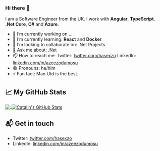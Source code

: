 ### Hi there 👋

I am a Software Engineer from the UK.
I work with **Angular**, **TypeScript**, **.Net Core**, **C#** and **Azure**.

- 🔭 I’m currently working on ...
- 🌱 I’m currently learning:  **React** and **Docker**
- 👯 I’m looking to collaborate on: .Net Projects
- 💬 Ask me about: .Net
- 📫 How to reach me: Twitter: [twitter.com/hasexzo][3] LinkedIn: [linkedin.com/in/azeezodumosu][2]
- 😄 Pronouns: he/him
- ⚡ Fun fact: Man Utd is the best.

## &#x1f4c8; My GitHub Stats

<a href="https://github.com/natterstefan/natterstefan">
  <img align="center" src="https://github-readme-stats.vercel.app/api/top-langs/?username=natterstefan&hide=java,html&title_color=ffffff&text_color=c9cacc&icon_color=2bbc8a&bg_color=1d1f21" />
</a>

<a href="https://github.com/natterstefan/natterstefan">
  <img align="center" src="https://github-readme-stats.vercel.app/api?username=natterstefan&show_icons=true&line_height=27&count_private=true&title_color=ffffff&text_color=c9cacc&icon_color=2bbc8a&bg_color=1d1f21" alt="Catalin's GitHub Stats" />
</a>

## 📬 Get in touch

- Twitter: [twitter.com/hasexzo][3]
- LinkedIn: [linkedin.com/in/azeezodumosu][2]

[2]: https://www.linkedin.com/in/azeezodumosu
[3]: https://www.twitter.com/hasexzo
